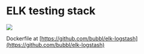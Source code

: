 ELK testing stack
=================

[![](https://badge.imagelayers.io/bbania/elk-logstash:devel.svg)](https://imagelayers.io/?images=bbania/elk-logstash:devel 'Get your own badge on imagelayers.io')

Dockerfile at [https://github.com/bubbl/elk-logstash](https://github.com/bubbl/elk-logstash)

